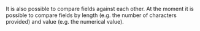 It is also possible to compare fields against each other. At the moment it is possible to compare fields by length (e.g. the number of characters provided) and value (e.g. the numerical value).
